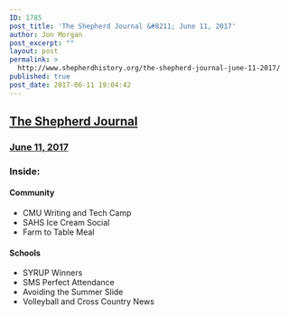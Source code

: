 ```yaml
---
ID: 1785
post_title: 'The Shepherd Journal &#8211; June 11, 2017'
author: Jon Morgan
post_excerpt: ""
layout: post
permalink: >
  http://www.shepherdhistory.org/the-shepherd-journal-june-11-2017/
published: true
post_date: 2017-06-11 19:04:42
---
```

<h2><a href="https://shepherdjrn.gitbooks.io/tsj-06112017/content/">The Shepherd Journal</a></h2>

<h3><a href="https://shepherdjrn.gitbooks.io/tsj-06112017/content/">June 11, 2017</a></h3>

<h3>Inside:</h3>

<h4>Community</h4>

<ul>
    <li>CMU Writing and Tech Camp</li>
    <li>SAHS Ice Cream Social</li>
    <li>Farm to Table Meal</li>
</ul>

<h4>Schools</h4>

<ul>
    <li>SYRUP Winners</li>
    <li>SMS Perfect Attendance</li>
    <li>Avoiding the Summer Slide</li>
    <li>Volleyball and Cross Country News</li>
</ul>